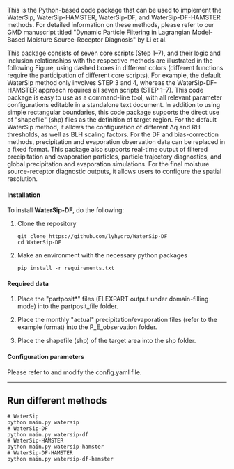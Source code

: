 This is the Python-based code package that can be used to implement the WaterSip, WaterSip-HAMSTER, WaterSip-DF, and WaterSip-DF-HAMSTER methods. For detailed information on these methods, please refer to our GMD manuscript titled "Dynamic Particle Filtering in Lagrangian Model-Based Moisture Source-Receptor Diagnosis" by Li et al. 

This package consists of seven core scripts (Step 1–7), and their logic and inclusion relationships with the respective methods are illustrated in the following Figure, using dashed boxes in different colors (different functions require the participation of different core scripts). For example, the default WaterSip method only involves STEP 3 and 4, whereas the WaterSip-DF-HAMSTER approach requires all seven scripts (STEP 1–7). This code package is easy to use as a command-line tool, with all relevant parameter configurations editable in a standalone text document. In addition to using simple rectangular boundaries, this code package supports the direct use of "shapefile" (shp) files as the definition of target region. For the default WaterSip method, it allows the configuration of different Δq and RH thresholds, as well as BLH scaling factors. For the DF and bias-correction methods, precipitation and evaporation observation data can be replaced in a fixed format. This package also supports real-time output of filtered precipitation and evaporation particles, particle trajectory diagnostics, and global precipitation and evaporation simulations. For the final moisture source-receptor diagnostic outputs, it allows users to configure the spatial resolution.



#### Installation

To install **WaterSip-DF**, do the following:

1. Clone the repository

   ```shell
   git clone https://github.com/lyhydro/WaterSip-DF
   cd WaterSip-DF
   ```


2. Make an environment with the necessary python packages

   ```shell
   pip install -r requirements.txt
   ```


#### Required data

1. Place the "partposit*" files (FLEXPART output under domain-filling mode) into the partposit_file folder.

2. Place the monthly "actual" precipitation/evaporation files (refer to the example format) into the P_E_observation folder.

3. Place the shapefile (shp) of the target area into the shp folder.


#### Configuration parameters

Please refer to and modify the config.yaml file.



------

## Run different methods


```shell
# WaterSip
python main.py watersip
# WaterSip-DF
python main.py watersip-df
# WaterSip-HAMSTER
python main.py watersip-hamster
# WaterSip-DF-HAMSTER
python main.py watersip-df-hamster
```









